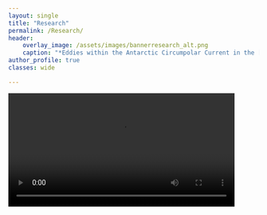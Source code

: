 ```yaml
---
layout: single
title: "Research"
permalink: /Research/
header:
    overlay_image: /assets/images/bannerresearch_alt.png
    caption: "*Eddies within the Antarctic Circumpolar Current in the [NeverWorld2](https://egusphere.copernicus.org/preprints/2022/egusphere-2022-186/#:~:text=The%20model%20hierarchy%20(NeverWorld2)%20is,adiabatic%20layered%20mode%20of%20MOM6.) model.*"
author_profile: true
classes: wide

---
```


<video width="90%" height="auto" max-height="100%" controls="controls">
  <source src="/assets/images/SIoverflow.mp4" type="video/mp4">
</video>
